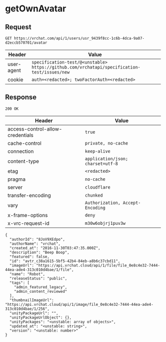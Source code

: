 # getOwnAvatar

## Request
`GET https://vrchat.com/api/1/users/usr_9439f8cc-1c6b-4dca-9a07-d2eccb570701/avatar`

| Header | Value |
| ------ | ----- |
| user-agent | `specification-test/@<unstable> https://github.com/vrchatapi/specification-test/issues/new` |
| cookie | `auth=<redacted>; twoFactorAuth=<redacted>` |


## Response
`200 OK`

| Header | Value |
| ------ | ----- |
| access-control-allow-credentials | `true` |
| cache-control | `private, no-cache` |
| connection | `keep-alive` |
| content-type | `application/json; charset=utf-8` |
| etag | `<redacted>` |
| pragma | `no-cache` |
| server | `cloudflare` |
| transfer-encoding | `chunked` |
| vary | `Authorization, Accept-Encoding` |
| x-frame-options | `deny` |
| x-vrc-request-id | `m30w6objrj1puv3w` |

```jsonc
{
  "authorId": "8JoV9XEdpo",
  "authorName": "vrchat",
  "created_at": "2016-11-30T03:47:35.000Z",
  "description": "Beep Boop",
  "featured": false,
  "id": "avtr_c38a1615-5bf5-42b4-84eb-a8b6c37cbd11",
  "imageUrl": "https://api.vrchat.cloud/api/1/file/file_0e8c4e32-7444-44ea-ade4-313c010d4bae/1/file",
  "name": "Robot",
  "releaseStatus": "public",
  "tags": [
    "admin_featured_legacy",
    "admin_content_reviewed"
  ],
  "thumbnailImageUrl": "https://api.vrchat.cloud/api/1/image/file_0e8c4e32-7444-44ea-ade4-313c010d4bae/1/256",
  "unityPackageUrl": "",
  "unityPackageUrlObject": {},
  "unityPackages": "<unstable: array of objects>",
  "updated_at": "<unstable: string>",
  "version": "<unstable: number>"
}
```
